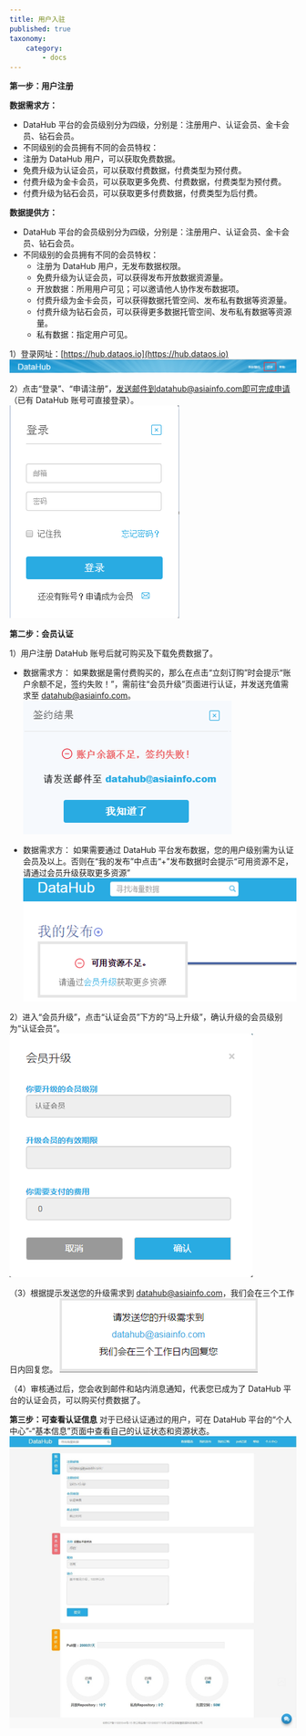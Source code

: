```yaml
---
title: 用户入驻
published: true
taxonomy:
    category:
        - docs
---
```


**第一步：用户注册**

**数据需求方：**

- DataHub 平台的会员级别分为四级，分别是：注册用户、认证会员、金卡会员、钻石会员。
- 不同级别的会员拥有不同的会员特权：
 - 注册为 DataHub 用户，可以获取免费数据。
 - 免费升级为认证会员，可以获取付费数据，付费类型为预付费。
 - 付费升级为金卡会员，可以获取更多免费、付费数据，付费类型为预付费。
 - 付费升级为钻石会员，可以获取更多付费数据，付费类型为后付费。

**数据提供方：**

- DataHub 平台的会员级别分为四级，分别是：注册用户、认证会员、金卡会员、钻石会员。
- 不同级别的会员拥有不同的会员特权：
 	- 注册为 DataHub 用户，无发布数据权限。
	- 免费升级为认证会员，可以获得发布开放数据资源量。
	 - 开放数据：所用用户可见；可以邀请他人协作发布数据项。
	- 付费升级为金卡会员，可以获得数据托管空间、发布私有数据等资源量。
	- 付费升级为钻石会员，可以获得更多数据托管空间、发布私有数据等资源量。
	 - 私有数据：指定用户可见。
	 
1）登录网址：[https://hub.dataos.io](https://hub.dataos.io)
![](login.png)

2）点击“登录”、“申请注册”，发送邮件到datahub@asiainfo.com即可完成申请（已有 DataHub 账号可直接登录）。
![](register.png)


**第二步：会员认证**

1）用户注册 DataHub 账号后就可购买及下载免费数据了。

- 数据需求方：
如果数据是需付费购买的，那么在点击“立刻订购”时会提示“账户余额不足，签约失败！”，需前往“会员升级”页面进行认证，并发送充值需求至 datahub@asiainfo.com。
![](lack_of_balance.png)

- 数据需求方：
如果需要通过 DataHub 平台发布数据，您的用户级别需为认证会员及以上。否则在“我的发布”中点击“+”发布数据时会提示“可用资源不足，请通过会员升级获取更多资源”
![](lack_of_resource.png)

2）进入“会员升级”，点击“认证会员”下方的“马上升级”，确认升级的会员级别为“认证会员”。
![](verified_member.png)

（3）根据提示发送您的升级需求到 datahub@asiainfo.com，我们会在三个工作日内回复您。
![](upgrade_mail.png)
 
（4）审核通过后，您会收到邮件和站内消息通知，代表您已成为了 DataHub 平台的认证会员，可以购买付费数据了。


**第三步：可查看认证信息**
对于已经认证通过的用户，可在 DataHub 平台的“个人中心”-“基本信息”页面中查看自己的认证状态和资源状态。
![](resource.jpg)
